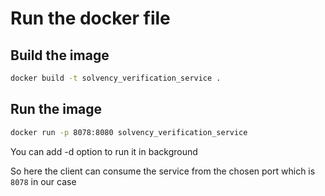 # Run the docker file

## Build the image 

```bash
docker build -t solvency_verification_service .
```

## Run the image 

```bash
docker run -p 8078:8080 solvency_verification_service
```

You can add -d option to run it in background

So here the client can consume the service from the chosen port which is `8078` in our case